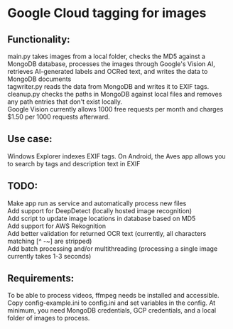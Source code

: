 # Google Cloud tagging for images

## Functionality:
main.py takes images from a local folder, checks the MD5 against a MongoDB database, processes the images through Google's Vision AI, retrieves AI-generated labels and OCRed text, and writes the data to MongoDB documents  
tagwriter.py reads the data from MongoDB and writes it to EXIF tags.\
cleanup.py checks the paths in MongoDB against local files and removes any path entries that don't exist locally.\
Google Vision currently allows 1000 free requests per month and charges $1.50 per 1000 requests afterward.

## Use case:
Windows Explorer indexes EXIF tags. On Android, the Aves app allows you to search by tags and description text in EXIF

## TODO:
Make app run as service and automatically process new files\
Add support for DeepDetect (locally hosted image recognition)\
Add script to update image locations in database based on MD5\
Add support for AWS Rekognition\
Add better validation for returned OCR text (currently, all characters matching [^ -~] are stripped)\
Add batch processing and/or multithreading (processing a single image currently takes 1-3 seconds)

## Requirements:
To be able to process videos, ffmpeg needs be installed and accessible.\
Copy config-example.ini to config.ini and set variables in the config. 
At minimum, you need MongoDB credentials, GCP credentials, and a local folder of images to process.
